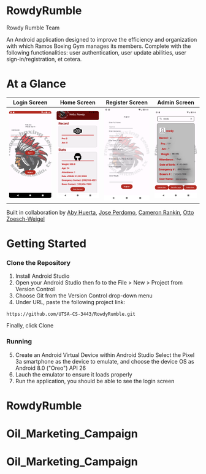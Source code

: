# RowdyRumble
Rowdy Rumble Team

An Android application designed to improve the efficiency and organization with which Ramos Boxing Gym manages its members. Complete with the following functionalities: user authentication, user update abilities, user sign-in/registration, et cetera.

# At a Glance
Login Screen                        |  Home Screen                  | Register Screen    | Admin Screen
:--------------------------------:|:---------------------------:|:------------------:|:-----------------:
![](/readme_views/login_view.png)  |  ![](/readme_views/user_view.png) | ![](/readme_views/registration_view.png) | ![](/readme_views/admin_view.png)

Built in collaboration by [Aby Huerta](https://github.com/abyhuerta), [Jose Perdomo](https://github.com/JoesyP), [Cameron Rankin](https://github.com/goblincoat8864), [Otto Zoesch-Weigel](https://github.com/Otter2022)

# Getting Started

### Clone the Repository
1) Install Android Studio
2) Open your Android Studio then fo to the File > New > Project from Version Control
3) Choose Git from the Version Control drop-down menu
4) Under URL, paste the following project link:

```
https://github.com/UTSA-CS-3443/RowdyRumble.git
```
Finally, click Clone

### Running 
5) Create an Android Virtual Device within Android Studio
   Select the Pixel 3a smartphone as the device to emulate, and choose the device OS as Android 8.0 ("Oreo") API 26
6) Lauch the emulator to ensure it loads properly
7) Run the application, you should be able to see the login screen

# RowdyRumble
# Oil_Marketing_Campaign
# Oil_Marketing_Campaign
